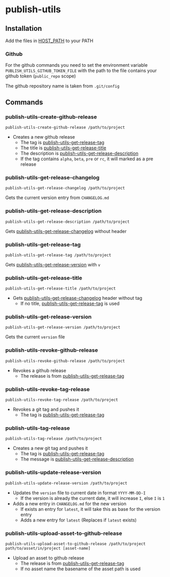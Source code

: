 # publish-utils

## Installation

Add the files in [HOST_PATH](HOST_PATH) to your PATH

### Github

For the github commands you need to set the environment variable `PUBLISH_UTILS_GITHUB_TOKEN_FILE` with the path to the file contains your github token (`public_repo` scope)

The github repository name is taken from `.git/config`

## Commands

### publish-utils-create-github-release

```shell
publish-utils-create-github-release /path/to/project
```

- Creates a new github release
  - The tag is [publish-utils-get-release-tag](#publish-utils-get-release-tag)
  - The title is [publish-utils-get-release-title](#publish-utils-get-release-title)
  - The description is [publish-utils-get-release-description](#publish-utils-get-release-description)
  - If the tag contains `alpha`, `beta`, `pre` or `rc`, it will marked as a pre release

### publish-utils-get-release-changelog

```shell
publish-utils-get-release-changelog /path/to/project
```

Gets the current version entry from `CHANGELOG.md`

### publish-utils-get-release-description

```shell
publish-utils-get-release-description /path/to/project
```

Gets [publish-utils-get-release-changelog](#publish-utils-get-release-changelog) without header

### publish-utils-get-release-tag

```shell
publish-utils-get-release-tag /path/to/project
```

Gets [publish-utils-get-release-version](#publish-utils-get-release-version) with `v`

### publish-utils-get-release-title

```shell
publish-utils-get-release-title /path/to/project
```

- Gets [publish-utils-get-release-changelog](#publish-utils-get-release-changelog) header without tag
  - If no title, [publish-utils-get-release-tag](#publish-utils-get-release-tag) is used

### publish-utils-get-release-version

```shell
publish-utils-get-release-version /path/to/project
```

Gets the current `version` file

### publish-utils-revoke-github-release

```shell
publish-utils-revoke-github-release /path/to/project
```

- Revokes a github release
  - The release is from [publish-utils-get-release-tag](#publish-utils-get-release-tag)

### publish-utils-revoke-tag-release

```shell
publish-utils-revoke-tag-release /path/to/project
```

- Revokes a git tag and pushes it
  - The tag is [publish-utils-get-release-tag](#publish-utils-get-release-tag)

### publish-utils-tag-release

```shell
publish-utils-tag-release /path/to/project
```

- Creates a new git tag and pushes it
  - The tag is [publish-utils-get-release-tag](#publish-utils-get-release-tag)
  - The message is [publish-utils-get-release-description](#publish-utils-get-release-description)

### publish-utils-update-release-version

```shell
publish-utils-update-release-version /path/to/project
```

- Updates the `version` file to current date in format `YYYY-MM-DD-I`
  - If the version is already the current date, it will increase `I`, else `I` is `1`
- Adds a new entry in `CHANGELOG.md` for the new version
  - If exists an entry for `latest`, it will take this as base for the version entry
  - Adds a new entry for `latest` (Replaces if `latest` exists)

### publish-utils-upload-asset-to-github-release

```shell
publish-utils-upload-asset-to-github-release /path/to/project path/to/asset/in/project [asset-name]
```

- Upload an asset to github release
  - The release is from [publish-utils-get-release-tag](#publish-utils-get-release-tag)
  - If no asset name the basename of the asset path is used
